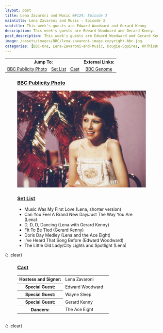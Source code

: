 ```yaml
---
layout: post
title: Lena Zavaroni and Music &#124; Episode 3
maintitle: Lena Zavaroni and Music - Episode 3
subtitle: This week's guests are Edward Woodward and Gerard Kenny
description: This week's guests are Edward Woodward and Gerard Kenny.
post_description: This week's guests are Edward Woodward and Gerard Kenny.
image: /assets/images/BBC/lena-zavaroni-image-copyright-bbc.jpg
categories: [BBC-One, Lena-Zavaroni-and-Music, Dougie-Squires, OnThisDay6June]
---
```


<table>
<tr align="center">
<th colspan="3">Jump To:</th>
<th>External Links:</th>
</tr>

<tr align="center">
<td><a href="#bbc-publicity-photo">BBC Publicity Photo</a></td>
<td><a href="#set-list">Set List</a></td>
<td><a href="#cast">Cast</a></td>
<td><a href="https://genome.ch.bbc.co.uk/schedules/bbcone/london/1979-06-06#at-19.00">BBC Genome</a></td>
</tr>
</table>

<figure class="fig1">
<figcaption>
<h3 id="bbc-publicity-photo"><a href="#bbc-publicity-photo">BBC Publicity Photo</a></h3>
</figcaption>
<a href="/assets/images/BBC/lena-zavaroni-image-copyright-bbc.jpg"><img src="/assets/images/BBC/lena-zavaroni-image-copyright-bbc.jpg" class="full-width zoom-in"></a>
</figure>

<figure class="fig2">
<figcaption>
<h3 id="set-list"><a href="#set-list">Set List</a></h3>
<ul>
<li>Music Was My First Love (Lena, shorter version)</li>
<li>Can You Feel A Brand New Day/Just The Way You Are (Lena)</li>
<li>D, D, D, Dancing (Lena with Gerard Kenny)</li>
<li>Fit To Be Tied (Gerard Kenny)</li>
<li>Doris Day Medley (Lena and the Ace Eight)</li>
<li>I've Heard That Song Before (Edward Woodward)</li>
<li>The Little Old Lady/City Lights and Spotlight (Lena)</li>
</ul>
</figcaption>
</figure>

{: .clear}

<figure class="fig3">
<h3 id="cast"><a href="#cast">Cast</a></h3>
<table>
<tr><th style="width:50%;">Hostess and Signer:</th><td style="width:50%;">Lena Zavaroni</td></tr>
<tr><th>Special Guest:</th><td>Edward Woodward</td></tr>
<tr><th>Special Guest:</th><td>Wayne Sleep</td></tr>
<tr><th>Special Guest:</th><td>Gerard Kenny</td></tr>
<tr><th>Dancers:</th><td>The Ace Eight</td></tr>
</table>
</figure>

<br />{: .clear}

